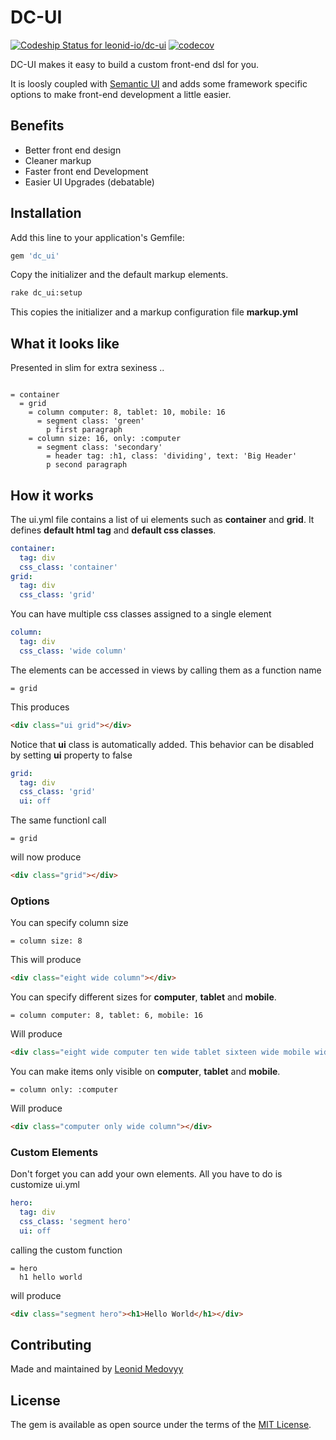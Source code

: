 # DC-UI
[ ![Codeship Status for leonid-io/dc-ui](https://app.codeship.com/projects/3a47e490-8794-0135-3a84-7eb6ba30fb88/status?branch=master)](https://app.codeship.com/projects/248380)
[![codecov](https://codecov.io/gh/leonid-io/dc-ui/branch/master/graph/badge.svg)](https://codecov.io/gh/leonid-io/dc-ui)

DC-UI makes it easy to build a custom front-end dsl for you.

It is loosly coupled with [Semantic UI](http://www.semantic-ui.com) and 
adds some framework specific options to make front-end development a little easier.

## Benefits

- Better front end design
- Cleaner markup
- Faster front end Development
- Easier UI Upgrades (debatable)

## Installation

Add this line to your application's Gemfile:

```ruby
gem 'dc_ui'
```

Copy the initializer and the default markup elements.

```bash
rake dc_ui:setup
```

This copies the initializer and a markup configuration file **markup.yml**

## What it looks like

Presented in slim for extra sexiness ..

```slim

= container
  = grid
    = column computer: 8, tablet: 10, mobile: 16
      = segment class: 'green'
        p first paragraph
    = column size: 16, only: :computer
      = segment class: 'secondary'
        = header tag: :h1, class: 'dividing', text: 'Big Header'
        p second paragraph
```

## How it works

The ui.yml file contains a list of ui elements such as **container** and **grid**. 
It defines **default html tag** and **default css classes**.

```yaml
container:
  tag: div
  css_class: 'container'
grid:
  tag: div
  css_class: 'grid'
```

You can have multiple css classes assigned to a single element

```yaml
column:
  tag: div
  css_class: 'wide column'
```

The elements can be accessed in views by calling them as a function name

```slim
= grid
```

This produces 

```html
<div class="ui grid"></div>
```

Notice that **ui** class is automatically added. This behavior can be disabled by 
setting **ui** property to false

```yaml
grid:
  tag: div
  css_class: 'grid'
  ui: off
```

The same functionl call 

```slim
= grid
```

will now produce

```html
<div class="grid"></div>
```

### Options

You can specify column size

```slim
= column size: 8
```

This will produce

```html
<div class="eight wide column"></div>
```

You can specify different sizes for **computer**, **tablet** and **mobile**.

```slim
= column computer: 8, tablet: 6, mobile: 16
```

Will produce

```html
<div class="eight wide computer ten wide tablet sixteen wide mobile wide column"></div>
```

You can make items only visible on **computer**, **tablet** and **mobile**.

```slim
= column only: :computer
```

Will produce

```html
<div class="computer only wide column"></div>
```

### Custom Elements
Don't forget you can add your own elements. All you have to do is customize ui.yml
```yaml
hero:
  tag: div
  css_class: 'segment hero'
  ui: off
```

calling the custom function

```slim
= hero
  h1 hello world
```

will produce

```html
<div class="segment hero"><h1>Hello World</h1></div>
```

## Contributing
Made and maintained by [Leonid Medovyy](http://www.leonid.io)

## License
The gem is available as open source under the terms of the [MIT License](http://opensource.org/licenses/MIT).
